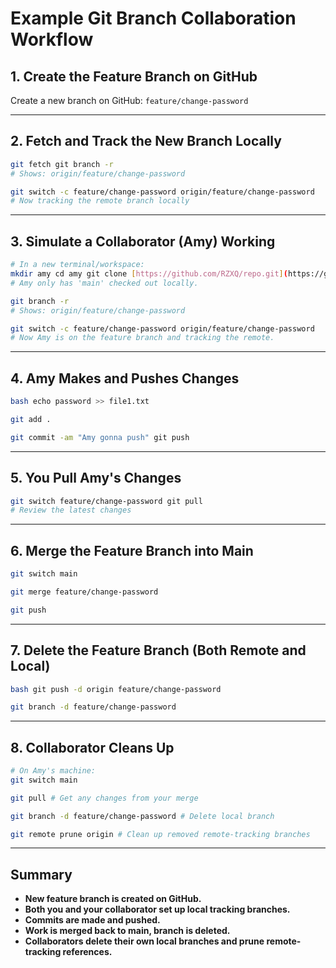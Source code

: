 # Example Git Branch Collaboration Workflow

## 1. Create the Feature Branch on GitHub

Create a new branch on GitHub: `feature/change-password`

---

## 2. Fetch and Track the New Branch Locally

```bash
git fetch git branch -r
# Shows: origin/feature/change-password

git switch -c feature/change-password origin/feature/change-password
# Now tracking the remote branch locally
``` 

---

## 3. Simulate a Collaborator (Amy) Working

```bash
# In a new terminal/workspace:
mkdir amy cd amy git clone [https://github.com/RZXQ/repo.git](https://github.com/RZXQ/repo.git)
# Amy only has 'main' checked out locally.

git branch -r
# Shows: origin/feature/change-password

git switch -c feature/change-password origin/feature/change-password
# Now Amy is on the feature branch and tracking the remote.
``` 

---

## 4. Amy Makes and Pushes Changes

```bash
bash echo password >> file1.txt

git add .

git commit -am "Amy gonna push" git push
``` 

---

## 5. You Pull Amy's Changes

```bash
git switch feature/change-password git pull
# Review the latest changes
``` 

---

## 6. Merge the Feature Branch into Main

```bash
git switch main 

git merge feature/change-password 

git push
``` 

---

## 7. Delete the Feature Branch (Both Remote and Local)

```bash
bash git push -d origin feature/change-password 

git branch -d feature/change-password
``` 

---

## 8. Collaborator Cleans Up

``` bash
# On Amy's machine:
git switch main 

git pull # Get any changes from your merge 

git branch -d feature/change-password # Delete local branch 

git remote prune origin # Clean up removed remote-tracking branches
``` 

---

## Summary

- **New feature branch is created on GitHub.**
- **Both you and your collaborator set up local tracking branches.**
- **Commits are made and pushed.**
- **Work is merged back to main, branch is deleted.**
- **Collaborators delete their own local branches and prune remote-tracking references.**